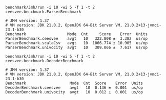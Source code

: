 
`benchmark/Jmh/run -i 10 -wi 5 -f 1 -t 2 ceesvee.benchmark.ParserBenchmark`

```
# JMH version: 1.37
# VM version: JDK 21.0.2, OpenJDK 64-Bit Server VM, 21.0.2+13-jvmci-23.1-b30
Benchmark                  Mode  Cnt     Score    Error  Units
ParserBenchmark.ceesvee    avgt   10   322.808 ±  3.382  us/op
ParserBenchmark.scalaCsv   avgt   10  1066.774 ± 10.905  us/op
ParserBenchmark.univocity  avgt   10   309.066 ±  7.617  us/op
```

`benchmark/Jmh/run -i 10 -wi 5 -f 1 -t 2 ceesvee.benchmark.DecoderBenchmark`

```
# JMH version: 1.37
# VM version: JDK 21.0.2, OpenJDK 64-Bit Server VM, 21.0.2+13-jvmci-23.1-b30
Benchmark                   Mode  Cnt  Score    Error  Units
DecoderBenchmark.ceesvee    avgt   10  0.136 ±  0.001  us/op
DecoderBenchmark.univocity  avgt   10  0.012 ±  0.001  us/op
```
